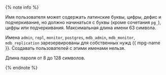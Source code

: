 {% note info %}

Имя пользователя может содержать латинские буквы, цифры, дефис и подчеркивание, но должно начинаться с буквы (кроме сочетания `pg_`), цифры или подчеркивания. Максимальная длина имени 63 символа.

Имена `admin`, `repl`, `monitor`, `postgres`, `mdb_admin`, `mdb_monitor`, `mdb_replication` зарезервированы для собственных нужд {{ mpg-name }}. Создавать пользователей с этими именами нельзя.


Длина пароля от 8 до 128 символов.


{% endnote %}
